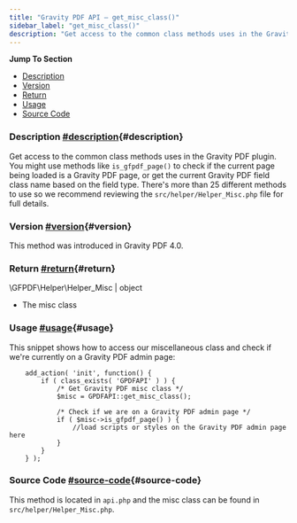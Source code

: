 ```yaml
---
title: "Gravity PDF API – get_misc_class()"
sidebar_label: "get_misc_class()"
description: "Get access to the common class methods uses in the Gravity PDF plugin. There's over 25 different methods to utilise. "
---
```


**Jump To Section**

-   [Description](#description)
-   [Version](#version)
-   [Return](#return)
-   [Usage](#usage)
-   [Source Code](#source-code)

### Description [\#description](#description){#description}

Get access to the common class methods uses in the Gravity PDF plugin. You might use methods like `is_gfpdf_page()` to check if the current page being loaded is a Gravity PDF page, or get the current Gravity PDF field class name based on the field type. There's more than 25 different methods to use so we recommend reviewing the `src/helper/Helper_Misc.php` file for full details.

### Version [\#version](#version){#version}

This method was introduced in Gravity PDF 4.0.

### Return [\#return](#return){#return}

\\GFPDF\\Helper\\Helper\_Misc \| object
* The misc class

### Usage [\#usage](#usage){#usage}

This snippet shows how to access our miscellaneous class and check if we're currently on a Gravity PDF admin page:

```
    add_action( 'init', function() {
        if ( class_exists( 'GPDFAPI' ) ) {
            /* Get Gravity PDF misc class */
            $misc = GPDFAPI::get_misc_class();

            /* Check if we are on a Gravity PDF admin page */
            if ( $misc->is_gfpdf_page() ) {
                //load scripts or styles on the Gravity PDF admin page here
            }
        }
    } );
```

### Source Code [\#source-code](#source-code){#source-code}

This method is located in `api.php` and the misc class can be found in `src/helper/Helper_Misc.php`.
